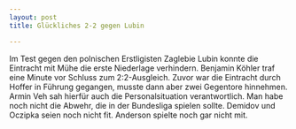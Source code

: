 ```yaml
---
layout: post
title: Glückliches 2-2 gegen Lubin

---
```


Im Test gegen den polnischen Erstligisten Zaglebie Lubin konnte die Eintracht mit Mühe die erste Niederlage verhindern. Benjamin Köhler traf eine Minute vor Schluss zum 2:2-Ausgleich. Zuvor war die Eintracht durch Hoffer in Führung gegangen, musste dann aber zwei Gegentore hinnehmen. Armin Veh sah hierfür auch die Personalsituation verantwortlich. Man habe noch nicht die Abwehr, die in der Bundesliga spielen sollte. Demidov und Oczipka seien noch nicht fit. Anderson spielte noch gar nicht mit.


